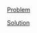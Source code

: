 [Problem](https://leetcode.com/problems/sum-root-to-leaf-numbers)

[Solution](https://leetcode.com/problems/sum-root-to-leaf-numbers/solutions/3297519/129-sum-root-to-leaf-numbers-simple-solution)
